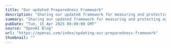 ```yaml
---
title: "Our updated Preparedness Framework"
description: "Sharing our updated framework for measuring and protecting against severe harm from frontier AI capabilities."
summary: "Sharing our updated framework for measuring and protecting against severe harm from frontier AI capabilities."
pubDate: "Tue, 15 Apr 2025 00:00:00 GMT"
source: "OpenAI Blog"
url: "https://openai.com/index/updating-our-preparedness-framework"
thumbnail: ""
---
```


